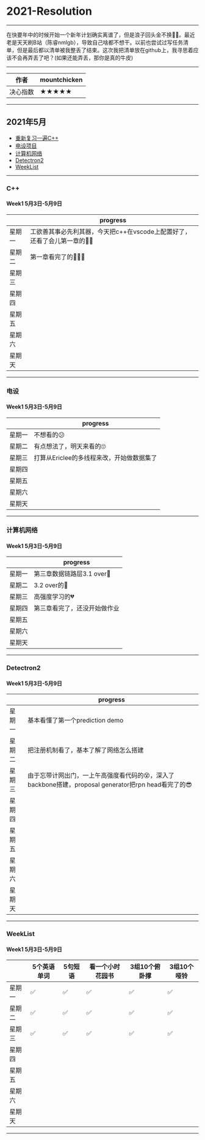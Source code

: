# 2021-Resolution
****
在快要年中的时候开始一个新年计划确实离谱了，但是浪子回头金不换🤦‍♂️。最近老是天天刷B站（陈睿nmlgb），导致自己啥都不想干。以前也尝试过写任务清单，但是最后都以清单被我整丢了结束。这次我把清单放在github上，我寻思着应该不会再弄丢了吧？(如果还能弄丢，那你是真的牛皮)
****
|作者|mountchicken|
|---|---
|决心指数|★★★★★

****
## 2021年5月
* [重新复习一遍C++](#C++)
* [电设项目](#电设)
* [计算机网络](#计算机网络)
* [Detectron2](#Detectron2)
* [WeekList](#WeekList)
****
### C++
#### Week1 5月3日-5月9日
| |progress|
|----|----|
|星期一|工欲善其事必先利其器，今天把c++在vscode上配置好了，还看了会儿第一章的🏃‍♀️|
|星期二|第一章看完了的🤸🏿‍♀️ |
|星期三| |
|星期四| |
|星期五| |
|星期六| | 
|星期天| |
****
### 电设
#### Week1 5月3日-5月9日
| |progress|
|----|----|
|星期一|不想看的😕 | 
|星期二|有点想法了，明天来看的🙄 | 
|星期三|打算从Ericlee的多线程来改，开始做数据集了| 
|星期四| | 
|星期五| | 
|星期六| | 
|星期天| | 
****  
### 计算机网络
#### Week1 5月3日-5月9日
| |progress|
|----|----|
|星期一|第三章数据链路层3.1 over🤳 | 
|星期二|3.2 over的💟| 
|星期三|高强度学习的💔| 
|星期四|第三章看完了，还没开始做作业| 
|星期五| | 
|星期六| | 
|星期天| | 
****  
### Detectron2
#### Week1 5月3日-5月9日
| |progress|
|----|----|
|星期一|基本看懂了第一个prediction demo | 
|星期二|把注册机制看了，基本了解了网络怎么搭建| 
|星期三|由于忘带计网出门，一上午高强度看代码的😵，深入了backbone搭建，proposal generator把rpn head看完了的😎 |
|星期四| | 
|星期五| |
|星期六| |  
|星期天| | 
****  

### WeekList
#### Week1 5月3日-5月9日
| |5个英语单词|5句短语|看一个小时花园书|3组10个俯卧撑|3组10个哑铃|
|----|----|----|----|----|----|
|星期一|✅|✅|✅|✅|✅|
|星期二|✅|✅|✅|✅|✅|
|星期三|✅|✅|✅|✅|✅|
|星期四| | | | | |
|星期五| | | | | |
|星期六| | | | | | 
|星期天| | | | | |
****

